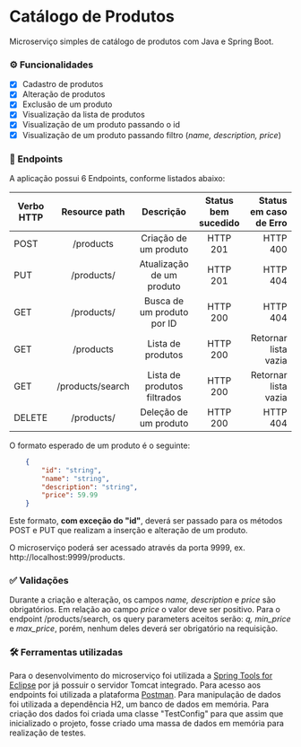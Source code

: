# Catálogo de Produtos

Microserviço simples de catálogo de produtos com Java e Spring Boot.

### ⚙️ Funcionalidades

- [x] Cadastro de produtos
- [x] Alteração de produtos
- [x] Exclusão de um produto
- [x] Visualização da lista de produtos
- [x] Visualização de um produto passando o id
- [x] Visualização de um produto passando filtro (_name, description, price_)

###  🚀 Endpoints
A aplicação possui 6 Endpoints, conforme listados abaixo:

| Verbo HTTP    | Resource path | Descrição  | Status bem sucedido | Status em caso de Erro | 
| ------------- |:-------------:| :----------:| :----------:| ----------:|
| POST          | /products     | Criação de um produto | HTTP 201 | HTTP 400|
| PUT          | /products/     | Atualização de um produto | HTTP 201 | HTTP 404 |
| GET          | /products/     | Busca de um produto por ID | HTTP 200 | HTTP 404 |
| GET          | /products     | Lista de produtos | HTTP 200 | Retornar lista vazia |
| GET          | /products/search     | Lista de produtos filtrados | HTTP 200 | Retornar lista vazia |
| DELETE          | /products/     | Deleção de um produto | HTTP 200 | HTTP 404 |

O formato esperado de um produto é o seguinte:
```json	
	{ 
		"id": "string", 
		"name": "string", 
		"description": "string", 
		"price": 59.99  
	}
```
Este formato, **com exceção do "id"**, deverá ser passado para os métodos POST e PUT que realizam a inserção e alteração de um produto.

O microserviço poderá ser acessado através da porta 9999, ex. http://localhost:9999/products.

### ✅ Validações

Durante a criação e alteração, os campos _name, description_ e _price_ são obrigatórios. Em relação ao campo _price_ o valor deve ser positivo.
Para o endpoint /products/search, os query parameters aceitos serão: _q, min_price_ e _max_price_, porém, nenhum deles deverá ser obrigatório na requisição.


### 🛠️ Ferramentas utilizadas

Para o desenvolvimento do microserviço foi utilizada a [Spring Tools for Eclipse](https://spring.io/tools) por já possuir o servidor Tomcat integrado.
Para acesso aos endpoints foi utilizada a plataforma [Postman](https://www.postman.com/). 
Para manipulação de dados foi utilizada a dependência H2, um banco de dados em memória. Para criação dos dados foi criada uma classe "TestConfig" para que assim que inicializado o projeto, fosse criado uma massa de dados em memória para realização de testes.

